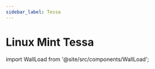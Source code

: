 ```yaml
---
sidebar_label: Tessa
---
```

# Linux Mint Tessa
import WallLoad from '@site/src/components/WallLoad';

<WallLoad api="https://raw.githubusercontent.com/AloneER0/DistroWallpapers/main/LinuxMint/Tessa/Tessa"/>
